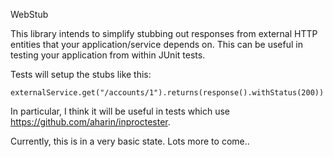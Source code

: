 WebStub

This library intends to simplify stubbing out responses from external HTTP entities that your application/service  depends on.
This can be useful in testing your application from within JUnit tests. 

Tests will setup the stubs like this:

	externalService.get("/accounts/1").returns(response().withStatus(200))

In particular, I think it will be useful in tests which use https://github.com/aharin/inproctester.

Currently, this is in a very basic state. Lots more to come..

